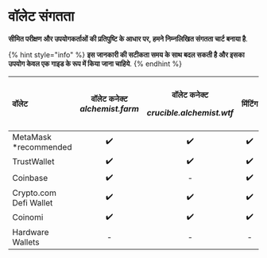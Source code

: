 # वॉलेट संगतता

**सीमित परीक्षण और उपयोगकर्ताओं की प्रतिपुष्टि के आधार पर, हमने निम्नलिखित संगतता चार्ट बनाया है**.

{% hint style="info" %}
**इस जानकारी की सटीकता समय के साथ बदल सकती है और इसका उपयोग केवल एक गाइड के रूप में किया जाना चाहिये**.
{% endhint %}

<table>
  <thead>
    <tr>
      <th style="text-align:left"><b>&#x935;&#x949;&#x932;&#x947;&#x91F;</b>
      </th>
      <th style="text-align:center"><b>&#x935;&#x949;&#x932;&#x947;&#x91F; &#x915;&#x928;&#x947;&#x915;&#x94D;&#x91F;</b>  <em>alchemist.farm</em>
      </th>
      <th style="text-align:center">
        <p><b>&#x935;&#x949;&#x932;&#x947;&#x91F; &#x915;&#x928;&#x947;&#x915;&#x94D;&#x91F;</b> 
        </p>
        <p><em>crucible.alchemist.wtf</em>
        </p>
      </th>
      <th style="text-align:center">&#x92E;&#x93F;&#x902;&#x91F;&#x93F;&#x902;&#x917;</th>
      <th style="text-align:center"><b>&#x915;&#x94D;&#x930;&#x942;&#x938;&#x93F;&#x92C;&#x932;&#x938; &#x915;&#x94B; &#x905;&#x928;&#x938;&#x92C;&#x94D;&#x938;&#x94D;&#x915;&#x94D;&#x930;&#x93E;&#x907;&#x92C; &#x915;&#x930;&#x928;&#x93E; &#x914;&#x930; &#x926;&#x947;&#x916;&#x928;&#x93E;</b>
      </th>
      <th style="text-align:center">TaiChi Network</th>
    </tr>
  </thead>
  <tbody>
    <tr>
      <td style="text-align:left">MetaMask *recommended</td>
      <td style="text-align:center">&#x2714;&#xFE0F;</td>
      <td style="text-align:center">&#x2714;&#xFE0F;</td>
      <td style="text-align:center">&#x2714;&#xFE0F;</td>
      <td style="text-align:center">&#x2714;&#xFE0F;</td>
      <td style="text-align:center">&#x2714;&#xFE0F;</td>
    </tr>
    <tr>
      <td style="text-align:left">TrustWallet</td>
      <td style="text-align:center">&#x2714;&#xFE0F;</td>
      <td style="text-align:center">&#x2714;&#xFE0F;</td>
      <td style="text-align:center">&#x2714;&#xFE0F;</td>
      <td style="text-align:center">&#x2714;&#xFE0F;</td>
      <td style="text-align:center">-</td>
    </tr>
    <tr>
      <td style="text-align:left">Coinbase</td>
      <td style="text-align:center">&#x2714;&#xFE0F;</td>
      <td style="text-align:center">-</td>
      <td style="text-align:center">&#x2714;&#xFE0F;</td>
      <td style="text-align:center">-</td>
      <td style="text-align:center">-</td>
    </tr>
    <tr>
      <td style="text-align:left">Crypto.com Defi Wallet</td>
      <td style="text-align:center">&#x2714;&#xFE0F;</td>
      <td style="text-align:center">&#x2714;&#xFE0F;</td>
      <td style="text-align:center">&#x2714;&#xFE0F;</td>
      <td style="text-align:center">-</td>
      <td style="text-align:center">-</td>
    </tr>
    <tr>
      <td style="text-align:left">Coinomi</td>
      <td style="text-align:center">&#x2714;&#xFE0F;</td>
      <td style="text-align:center">&#x2714;&#xFE0F;</td>
      <td style="text-align:center">&#x2714;&#xFE0F;</td>
      <td style="text-align:center">-</td>
      <td style="text-align:center">-</td>
    </tr>
    <tr>
      <td style="text-align:left">Hardware Wallets</td>
      <td style="text-align:center">-</td>
      <td style="text-align:center">-</td>
      <td style="text-align:center">-</td>
      <td style="text-align:center">-</td>
      <td style="text-align:center">-</td>
    </tr>
  </tbody>
</table>

